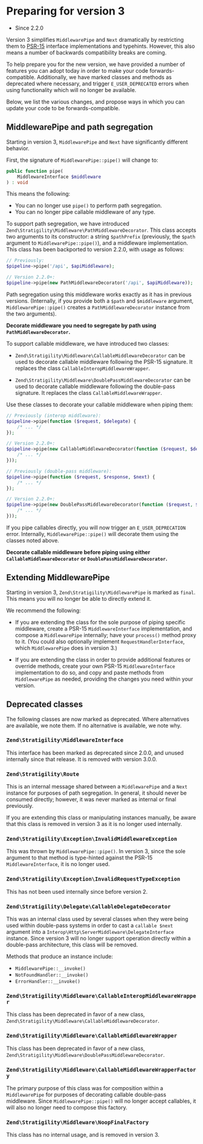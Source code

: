 # Preparing for version 3

- Since 2.2.0

Version 3 simplifies `MiddlewarePipe` and `Next` dramatically by restricting
them to [PSR-15](https://github.com/php-fig/fig-standards/tree/4b417c91b89fbedaf3283620ce432b6f51c80cc0/proposed/http-handlers)
interface implementations and typehints. However, this also means a number of
backwards compatibility breaks are coming.

To help prepare you for the new version, we have provided a number of features
you can adopt today in order to make your code forwards-compatible.
Additionally, we have marked classes and methods as deprecated where necessary,
and trigger `E_USER_DEPRECATED` errors when using functionality which will no
longer be available.

Below, we list the various changes, and propose ways in which you can update
your code to be forwards-compatible.

## MiddlewarePipe and path segregation

Starting in version 3, `MiddlewarePipe` and `Next` have significantly
different behavior.

First, the signature of `MiddlewarePipe::pipe()` will change to:

```php
public function pipe(
    MiddlewareInterface $middleware
) : void
```

This means the following:

- You can no longer use `pipe()` to perform path segregation.
- You can no longer pipe callable middleware of any type.

To support path segregation, we have introduced
`Zend\Stratigility\Middleware\PathMiddlewareDecorator`. This class accepts two
arguments to its constructor: a string `$pathPrefix` (previously, the `$path`
argument to `MiddlewarePipe::pipe()`), and a middleware implementation. This
class has been backported to version 2.2.0, with usage as follows:

```php
// Previously:
$pipeline->pipe('/api', $apiMiddleware);

// Version 2.2.0+:
$pipeline->pipe(new PathMiddlewareDecorator('/api', $apiMiddleware));
```

Path segregation using this middleware works exactly as it has in previous
versions. (Internally, if you provide both a `$path` and `$middleware` argument,
`MiddlewarePipe::pipe()` creates a `PathMiddlewareDecorator` instance from the
two arguments).

**Decorate middleware you need to segregate by path using
`PathMiddlewareDecorator`.**

To support callable middleware, we have introduced two classes:

- `Zend\Stratigility\Middleware\CallableMiddlewareDecorator` can be used to
  decorate callable middleware following the PSR-15 signature. It replaces the
  class `CallableInteropMiddlewareWrapper`.

- `Zend\Stratigility\Middleware\DoublePassMiddlewareDecorator` can be used to
  decorate callable middleware following the double-pass signature. It replaces
  the class `CallableMiddlewareWrapper`.

Use these classes to decorate your callable middleware when piping them:

```php
// Previously (interop middleware):
$pipeline->pipe(function ($request, $delegate) {
    /* ... */
});

// Version 2.2.0+:
$pipeline->pipe(new CallableMiddlewareDecorator(function ($request, $delegate) {
    /* ... */
}));

// Previously (double-pass middleware):
$pipeline->pipe(function ($request, $response, $next) {
    /* ... */
});

// Version 2.2.0+:
$pipeline->pipe(new DoublePassMiddlewareDecorator(function ($request, $response, $next) {
    /* ... */
}));
```

If you pipe callables directly, you will now trigger an `E_USER_DEPRECATION`
error. Internally, `MiddlewarePipe::pipe()` will decorate them using the classes
noted above.

**Decorate callable middleware before piping using either
`CallableMiddlewareDecorator` or `DoublePassMiddlewareDecorator`.**

## Extending MiddlewarePipe

Starting in version 3, `Zend\Stratigility\MiddlewarePipe` is marked as `final`.
This means you will no longer be able to directly extend it.

We recommend the following:

- If you are extending the class for the sole purpose of piping specific
  middleware, create a PSR-15 `MiddlewareInterface` implementation, and compose
  a `MiddlewarePipe` internally; have your `process()` method proxy to it.
  (You could also optionally implement `RequestHandlerInterface`, which
  `MiddlewarePipe` does in version 3.)

- If you are extending the class in order to provide additional features or
  override methods, create your own PSR-15 `MiddlewareInterface` implementation
  to do so, and copy and paste methods from `MiddlewarePipe` as needed,
  providing the changes you need within your version.

## Deprecated classes

The following classes are now marked as deprecated. Where alternatives are
available, we note them. If no alternative is available, we note why.

### `Zend\Stratigility\MiddlewareInterface`

This interface has been marked as deprecated since 2.0.0, and unused internally
since that release. It is removed with version 3.0.0.

### `Zend\Stratigility\Route`

This is an internal message shared between a `MiddlewarePipe` and a `Next`
instance for purposes of path segregation. In general, it should never be
consumed directly; however, it was never marked as internal or final previously.

If you are extending this class or manipulating instances manually, be aware
that this class is removed in version 3 as it is no longer used internally.

### `Zend\Stratigility\Exception\InvalidMiddlewareException`

This was thrown by `MiddlewarePipe::pipe()`. In version 3, since the sole
argument to that method is type-hinted against the PSR-15 `MiddlewareInterface`,
it is no longer used.

### `Zend\Stratigility\Exception\InvalidRequestTypeException`

This has not been used internally since before version 2.

### `Zend\Stratigility\Delegate\CallableDelegateDecorator`

This was an internal class used by several classes when they were being used
within double-pass systems in order to cast a `callable $next` argument into a
`Interop\Http\ServerMiddleware\DelegateInterface` instance. Since version 3 will
no longer support operation directly within a double-pass architecture, this
class will be removed.

Methods that produce an instance include:
- `MiddlewarePipe::__invoke()`
- `NotFoundHandler::__invoke()`
- `ErrorHandler::__invoke()`

### `Zend\Stratigility\Middleware\CallableInteropMiddlewareWrapper`

This class has been deprecated in favor of a new class,
`Zend\Stratigility\Middleware\CallableMiddlewareDecorator`.

### `Zend\Stratigility\Middleware\CallableMiddlewareWrapper`

This class has been deprecated in favor of a new class,
`Zend\Stratigility\Middleware\DoublePassMiddlewareDecorator`.

### `Zend\Stratigility\Middleware\CallableMiddlewareWrapperFactory`

The primary purpose of this class was for composition within a `MiddlewarePipe`
for purposes of decorating callable double-pass middleware. Since
`MiddlewarePipe::pipe()` will no longer accept callables, it will also no longer
need to compose this factory.

### `Zend\Stratigility\Middleware\NoopFinalFactory`

This class has no internal usage, and is removed in version 3.
